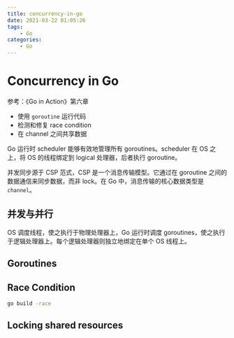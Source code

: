 ```yaml
---
title: concurrency-in-go
date: 2021-03-22 01:05:26
tags:
    - Go
categories:
    - Go
---
```


# Concurrency in Go

参考：《Go in Action》第六章

* 使用 `goroutine` 运行代码
* 检测和修复 race condition
* 在 channel 之间共享数据

Go 运行时 scheduler 能够有效地管理所有 goroutines。scheduler 在 OS 之上，将 OS 的线程绑定到 logical 处理器，后者执行 goroutine。

并发同步源于 CSP 范式，CSP 是一个消息传输模型。它通过在 goroutine 之间的数据通信来同步数据，而非 lock。在 Go 中，消息传输的核心数据类型是 `channel`。

## 并发与并行

OS 调度线程，使之执行于物理处理器上，Go 运行时调度 goroutines，使之执行于逻辑处理器上。每个逻辑处理器则独立地绑定在单个 OS 线程上。

## Goroutines

## Race Condition

```bash
go build -race
```

## Locking shared resources

